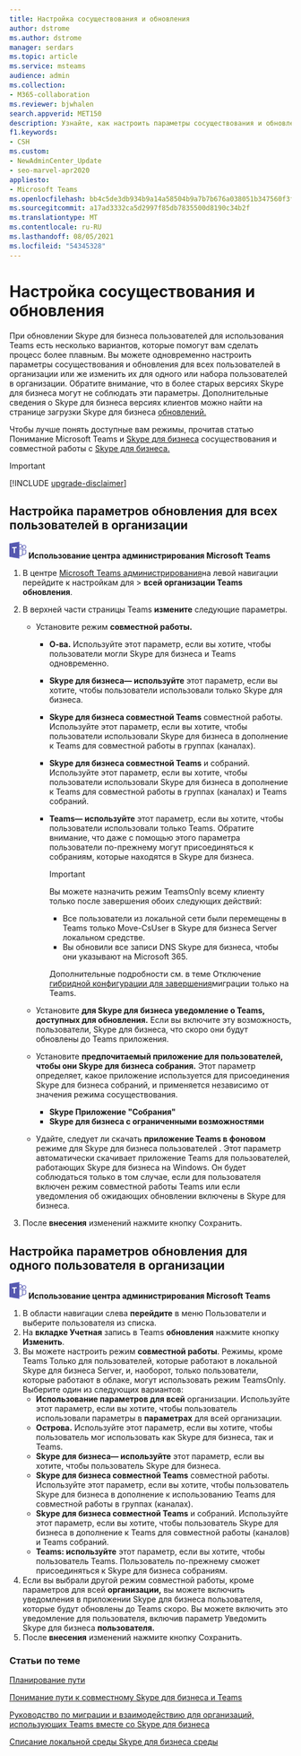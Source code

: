 ```yaml
---
title: Настройка сосуществования и обновления
author: dstrome
ms.author: dstrome
manager: serdars
ms.topic: article
ms.service: msteams
audience: admin
ms.collection:
- M365-collaboration
ms.reviewer: bjwhalen
search.appverid: MET150
description: Узнайте, как настроить параметры сосуществования и обновления для всех пользователей в организации одновременно, а также для одного или набора пользователей в организации.
f1.keywords:
- CSH
ms.custom:
- NewAdminCenter_Update
- seo-marvel-apr2020
appliesto:
- Microsoft Teams
ms.openlocfilehash: bb4c5de3db934b9a14a58504b9a7b7b676a038051b347560f3f7121577849d1a
ms.sourcegitcommit: a17ad3332ca5d2997f85db7835500d8190c34b2f
ms.translationtype: MT
ms.contentlocale: ru-RU
ms.lasthandoff: 08/05/2021
ms.locfileid: "54345328"
---
```

# <a name="set-your-coexistence-and-upgrade-settings"></a>Настройка сосуществования и обновления


При обновлении Skype для бизнеса пользователей для использования Teams есть несколько вариантов, которые помогут вам сделать процесс более плавным. Вы можете одновременно настроить параметры сосуществования и обновления для всех пользователей в организации или же изменить их для одного или набора пользователей в организации. Обратите внимание, что в более старых версиях Skype для бизнеса могут не соблюдать эти параметры. Дополнительные сведения о Skype для бизнеса версиях клиентов можно найти на странице загрузки Skype для бизнеса [обновлений.](/skypeforbusiness/software-updates) 

Чтобы лучше понять доступные вам режимы, прочитав статью Понимание Microsoft Teams и [Skype для бизнеса](teams-and-skypeforbusiness-coexistence-and-interoperability.md) сосуществования и совместной работы с [Skype для бизнеса.](coexistence-chat-calls-presence.md)  

> [!IMPORTANT]
> [!INCLUDE [upgrade-disclaimer](includes/upgrade-disclaimer.md)]


## <a name="set-upgrade-options-for-all-users-in-your-organization"></a>Настройка параметров обновления для всех пользователей в организации

![Значок с логотипом Microsoft Teams](media/teams-logo-30x30.png) **Использование центра администрирования Microsoft Teams**

1. В центре [Microsoft Teams администрирования](https://admin.teams.microsoft.com/)на левой навигации перейдите к настройкам для  >  **всей организации Teams обновления**. 

2. В верхней части страницы Teams **измените** следующие параметры.

    - Установите режим **совместной работы.**
        - **О-ва.** Используйте этот параметр, если вы хотите, чтобы пользователи могли Skype для бизнеса и Teams одновременно.
        - **Skype для бизнеса— используйте** этот параметр, если вы хотите, чтобы пользователи использовали только Skype для бизнеса.
        - **Skype для бизнеса совместной Teams** совместной работы. Используйте этот параметр, если вы хотите, чтобы пользователи использовали Skype для бизнеса в дополнение к Teams для совместной работы в группах (каналах).
        - **Skype для бизнеса совместной Teams** и собраний. Используйте этот параметр, если вы хотите, чтобы пользователи использовали Skype для бизнеса в дополнение к Teams для совместной работы в группах (каналах) и Teams собраний.
        - **Teams— используйте** этот параметр, если вы хотите, чтобы пользователи использовали только Teams. Обратите внимание, что даже с помощью этого параметра пользователи по-прежнему могут присоединяться к собраниям, которые находятся в Skype для бизнеса.

          > [!IMPORTANT]
          > Вы можете назначить режим TeamsOnly всему клиенту только после завершения обоих следующих действий:
          >  - Все пользователи из локальной сети были перемещены в Teams только Move-CsUser в Skype для бизнеса Server локальном средстве.
          >  - Вы обновили все записи DNS Skype для бизнеса, чтобы они указывают на Microsoft 365. 
          >
          > Дополнительные подробности см. в теме Отключение [гибридной конфигурации для завершения](/skypeforbusiness/hybrid/cloud-consolidation-disabling-hybrid)миграции только на Teams.
        
    - Установите **для Skype для бизнеса уведомление о Teams, доступных для обновления.** Если вы включите эту возможность, пользователи, Skype для бизнеса, что скоро они будут обновлены до Teams приложения.

    - Установите **предпочитаемый приложение для пользователей, чтобы они Skype для бизнеса собрания.** Этот параметр определяет, какое приложение используется для присоединения Skype для бизнеса собраний, и применяется независимо от значения режима сосуществования.
      - **Skype Приложение "Собрания"**
      - **Skype для бизнеса с ограниченными возможностями**

    - Удайте, следует ли скачать **приложение Teams в фоновом** режиме для Skype для бизнеса пользователей .  Этот параметр автоматически скачивает приложение Teams для пользователей, работающих Skype для бизнеса на Windows. Он будет соблюдаться только в том случае, если для пользователя включен режим совместной работы Teams или если уведомления об ожидающих обновлении включены в Skype для бизнеса.

3. После **внесения** изменений нажмите кнопку Сохранить.

## <a name="set-upgrade-options-for-a-single-user-in-your-organization"></a>Настройка параметров обновления для одного пользователя в организации

![Значок с логотипом Microsoft Teams](media/teams-logo-30x30.png) **Использование центра администрирования Microsoft Teams**

1. В области навигации слева **перейдите** в меню Пользователи и выберите пользователя из списка. 
2. На **вкладке Учетная** запись в Teams **обновления** нажмите кнопку **Изменить**.
3. Вы можете настроить режим **совместной работы**. Режимы, кроме Teams Только для пользователей, которые работают в локальной Skype для бизнеса Server, и, наоборот, только пользователи, которые работают в облаке, могут использовать режим TeamsOnly.  Выберите один из следующих вариантов:
     - **Использование параметров для всей** организации. Используйте этот параметр, если вы хотите, чтобы пользователь использовали параметры в **параметрах** для всей организации. 
     - **Острова.** Используйте этот параметр, если вы хотите, чтобы пользователь мог использовать как Skype для бизнеса, так и Teams. 
     - **Skype для бизнеса— используйте** этот параметр, если вы хотите, чтобы пользователь Skype для бизнеса.
     - **Skype для бизнеса совместной Teams** совместной работы. Используйте этот параметр, если вы хотите, чтобы пользователь Skype для бизнеса в дополнение к использованию Teams для совместной работы в группах (каналах).
      - **Skype для бизнеса совместной Teams** и собраний. Используйте этот параметр, если вы хотите, чтобы пользователь Skype для бизнеса в дополнение к Teams для совместной работы (каналов) и Teams собраний.
     - **Teams: используйте** этот параметр, если вы хотите, чтобы пользователь Teams. Пользователь по-прежнему сможет присоединяться к Skype для бизнеса собраниям.
4. Если вы  выбрали другой режим совместной работы, кроме параметров для всей **организации,** вы можете включить уведомления в приложении Skype для бизнеса пользователя, которые будут обновлены до Teams скоро. Вы можете включить это уведомление для пользователя, включив параметр Уведомить Skype для бизнеса **пользователя.**
5. После **внесения** изменений нажмите кнопку Сохранить.

### <a name="related-topics"></a>Статьи по теме
[Планирование пути](upgrade-plan-journey.md)

[Понимание пути к совместному Skype для бизнеса и Teams](upgrade-and-coexistence-of-skypeforbusiness-and-teams.md)

[Руководство по миграции и взаимодействию для организаций, использующих Teams вместе со Skype для бизнеса](migration-interop-guidance-for-teams-with-skype.md)

[Списание локальной среды Skype для бизнеса среды](/skypeforbusiness/hybrid/decommission-on-prem-overview)
